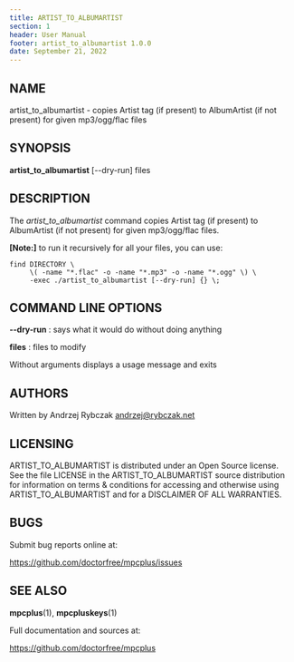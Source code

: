 ```yaml
---
title: ARTIST_TO_ALBUMARTIST
section: 1
header: User Manual
footer: artist_to_albumartist 1.0.0
date: September 21, 2022
---
```

## NAME
artist_to_albumartist - copies Artist tag (if present) to AlbumArtist (if not present) for given mp3/ogg/flac files

## SYNOPSIS
**artist_to_albumartist** [--dry-run] files

## DESCRIPTION
The *artist_to_albumartist* command copies Artist tag (if present) to AlbumArtist (if not present) for given mp3/ogg/flac files.

**[Note:]** to run it recursively for all your files, you can use:

```
find DIRECTORY \
     \( -name "*.flac" -o -name "*.mp3" -o -name "*.ogg" \) \
     -exec ./artist_to_albumartist [--dry-run] {} \;
```

## COMMAND LINE OPTIONS

**--dry-run**
: says what it would do without doing anything

**files**
: files to modify

Without arguments displays a usage message and exits

## AUTHORS
Written by Andrzej Rybczak andrzej@rybczak.net

## LICENSING
ARTIST_TO_ALBUMARTIST is distributed under an Open Source license.
See the file LICENSE in the ARTIST_TO_ALBUMARTIST source distribution
for information on terms &amp; conditions for accessing and
otherwise using ARTIST_TO_ALBUMARTIST and for a DISCLAIMER OF ALL WARRANTIES.

## BUGS
Submit bug reports online at:

https://github.com/doctorfree/mpcplus/issues

## SEE ALSO
**mpcplus**(1), **mpcpluskeys**(1)

Full documentation and sources at:

https://github.com/doctorfree/mpcplus
